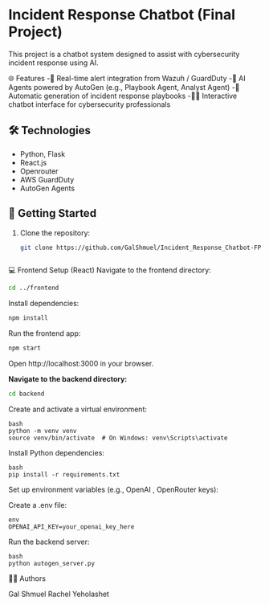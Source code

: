 # Incident Response Chatbot (Final Project)

This project is a chatbot system designed to assist with cybersecurity incident response using AI.

🌐 Features
-🔐 Real-time alert integration from Wazuh / GuardDuty
-🤖 AI Agents powered by AutoGen (e.g., Playbook Agent, Analyst Agent)
-📄 Automatic generation of incident response playbooks
-🧑‍💻 Interactive chatbot interface for cybersecurity professionals

## 🛠️ Technologies

- Python, Flask
- React.js
- Openrouter 
- AWS GuardDuty
- AutoGen Agents

 ## 🚀 Getting Started

1. Clone the repository:
   ```bash
   git clone https://github.com/GalShmuel/Incident_Response_Chatbot-FP.git



💻 Frontend Setup (React)
Navigate to the frontend directory:
``` bash
cd ../frontend
```

Install dependencies:
```bash
npm install
```

Run the frontend app:
``` bash
npm start
```

Open http://localhost:3000 in your browser.

**Navigate to the backend directory:**
   ```bash
   cd backend
```

Create and activate a virtual environment:
```
bash
python -m venv venv
source venv/bin/activate  # On Windows: venv\Scripts\activate
```
Install Python dependencies:
```
bash
pip install -r requirements.txt
```

Set up environment variables (e.g., OpenAI , OpenRouter keys):

Create a .env file: 
```
env
OPENAI_API_KEY=your_openai_key_here
```

Run the backend server:
```
bash
python autogen_server.py 
```



👨‍💻 Authors

Gal Shmuel
Rachel Yeholashet
